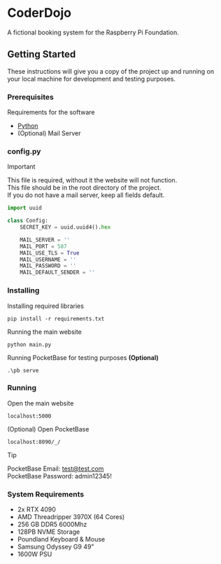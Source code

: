 # CoderDojo

A fictional booking system for the Raspberry Pi Foundation.

## Getting Started

These instructions will give you a copy of the project up and running on
your local machine for development and testing purposes.

### Prerequisites

Requirements for the software 
- [Python](https://www.python.org/downloads/)
- (Optional) Mail Server

### config.py

> [!IMPORTANT]
> This file is required, without it the website will not function.<br>
> This file should be in the root directory of the project.<br>
> If you do not have a mail server, keep all fields default.

```python
import uuid

class Config:
    SECRET_KEY = uuid.uuid4().hex

    MAIL_SERVER = ''
    MAIL_PORT = 587
    MAIL_USE_TLS = True
    MAIL_USERNAME = ''
    MAIL_PASSWORD = ''
    MAIL_DEFAULT_SENDER = ''

```

### Installing

Installing required libraries

```
pip install -r requirements.txt
```

Running the main website

```
python main.py
```

Running PocketBase for testing purposes **(Optional)**

```
.\pb serve
```

### Running

Open the main website

```
localhost:5000
```

(Optional) Open PocketBase

```
localhost:8090/_/
```

> [!TIP]
> PocketBase Email: test@test.com<br>
> PocketBase Password: admin12345!

### System Requirements

- 2x RTX 4090
- AMD Threadripper 3970X (64 Cores)
- 256 GB DDR5 6000Mhz
- 128PB NVME Storage
- Poundland Keyboard & Mouse
- Samsung Odyssey G9 49"
- 1600W PSU
